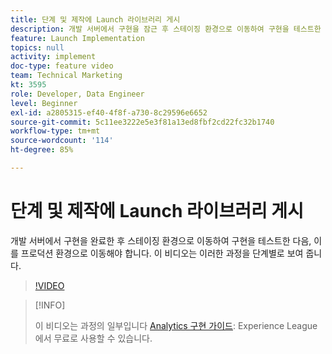```yaml
---
title: 단계 및 제작에 Launch 라이브러리 게시
description: 개발 서버에서 구현을 잠근 후 스테이징 환경으로 이동하여 구현을 테스트한 다음, 이를 프로덕션 환경으로 이동해야 합니다. 이 비디오는 이러한 과정을 단계별로 보여 줍니다.
feature: Launch Implementation
topics: null
activity: implement
doc-type: feature video
team: Technical Marketing
kt: 3595
role: Developer, Data Engineer
level: Beginner
exl-id: a2805315-ef40-4f8f-a730-8c29596e6652
source-git-commit: 5c11ee3222e5e3f81a13ed8fbf2cd22fc32b1740
workflow-type: tm+mt
source-wordcount: '114'
ht-degree: 85%

---
```


# 단계 및 제작에 Launch 라이브러리 게시

개발 서버에서 구현을 완료한 후 스테이징 환경으로 이동하여 구현을 테스트한 다음, 이를 프로덕션 환경으로 이동해야 합니다. 이 비디오는 이러한 과정을 단계별로 보여 줍니다.

>[!VIDEO](https://video.tv.adobe.com/v/28777/?quality=12)

>[!INFO]
>
> 이 비디오는 과정의 일부입니다 [Analytics 구현 가이드](https://experienceleague.adobe.com/?recommended=Analytics-D-1-2019.1): Experience League에서 무료로 사용할 수 있습니다.